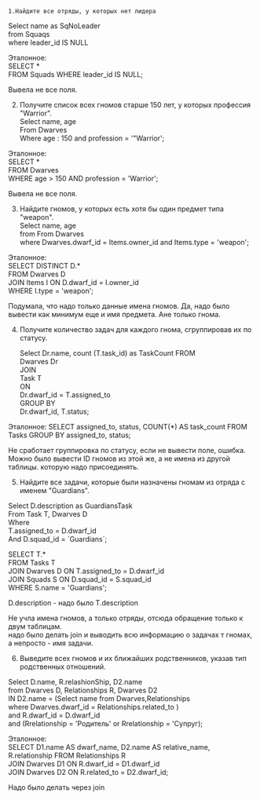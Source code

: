 
    1.Найдите все отряды, у которых нет лидера
Select name as  SqNoLeader  
from Squaqs  
where leader_id IS NULL  
  
Эталонное:  
SELECT *  
        FROM Squads
        WHERE leader_id IS NULL;

Вывела не все поля.
  
2. Получите список всех гномов старше 150 лет, у которых профессия "Warrior".  
Select name, age    
From Dwarves   
Where age : 150 and profession = '"Warrior';
  
Эталонное:  
SELECT *   
    FROM Dwarves  
    WHERE age > 150 AND profession = 'Warrior';  

    
Вывела не все поля.


3.  Найдите гномов, у которых есть хотя бы один предмет типа "weapon".  
  Select name, age  
     from From Dwarves  
 where Dwarves.dwarf_id = Items.owner_id  and Items.type = 'weapon';  
  
Эталонное:  
SELECT DISTINCT D.*  
        FROM Dwarves D  
        JOIN Items I ON D.dwarf_id = I.owner_id  
        WHERE I.type = 'weapon';  

Подумала, что надо только данные имена гномов.
Да, надо было вывести как минимум еще и имя предмета. Ане только гнома.

    
4. Получите количество задач для каждого гнома, сгруппировав их по статусу.  
    
   Select  Dr.name, count (T.task_id)  as TaskCount
   FROM   
       Dwarves Dr  
   JOIN   
       Task T  
   ON   
       Dr.dwarf_id = T.assigned_to  
   GROUP BY   
       Dr.dwarf_id, T.status;  


Эталонное: 
    SELECT assigned_to, status, COUNT(*) AS task_count
    FROM Tasks
    GROUP BY assigned_to, status;

   Не сработает группировка по статусу, если не вывести поле, ошибка.
   Можно было вывести ID гномов из этой же, а не имена из другой таблицы. которую надо присоединять.

   

5. Найдите все задачи, которые были назначены гномам из отряда с именем "Guardians".  
  
Select D.description as GuardiansTask  
    From Task T, Dwarves D  
Where   
    T.assigned_to = D.dwarf_id   
And D.squad_id = ´Guardians´;  
   
SELECT T.*  
        FROM Tasks T  
        JOIN Dwarves D ON T.assigned_to = D.dwarf_id  
        JOIN Squads S ON D.squad_id = S.squad_id  
        WHERE S.name = 'Guardians';  

D.description - надо было T.description  
  
Не учла имена гномов, а только отряды, отсюда обращение только к двум таблицам.  
надо было делать join и выводить всю информацию о задачах т гномах,  
а непросто - имя задачи.  
  
6. Выведите всех гномов и их ближайших родственников, указав тип родственных отношений.  
   
Select D.name,  R.relashionShip, D2.name   
    from Dwarves D, Relationships R, Dwarves D2  
IN D2.name = (Select name from Dwarves,Relationships   
              where Dwarves.dwarf_id = Relationships.related_to )   
    and R.dwarf_id = D.dwarf_id    
    and (Rrelationship = 'Родитель' or Rrelationship = 'Супруг);  
  
  
Эталонное:   
SELECT D1.name AS dwarf_name, D2.name AS relative_name, R.relationship
        FROM Relationships R  
        JOIN Dwarves D1 ON R.dwarf_id = D1.dwarf_id  
        JOIN Dwarves D2 ON R.related_to = D2.dwarf_id;  

Надо было делать через  join
    
